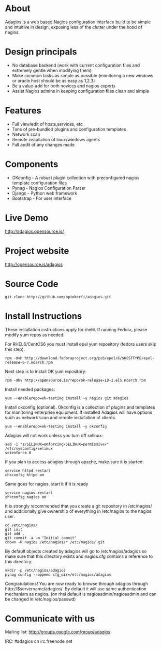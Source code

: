 About
=====
Adagios is a web based Nagios configuration interface build to be simple and intuitive in design, exposing less of the clutter under the hood of nagios.

Design principals
==================
  - No database backend (work with current configuration files and extremely gentle when modifying them)
  - Make common tasks as simple as possible (monitoring a new windows or oracle host should be as easy as 1,2,3)
  - Be a value-add for both novices and nagios experts
  - Assist Nagios admins in keeping configuration files clean and simple

Features
========
  - Full view/edit of hosts,services, etc
  - Tons of pre-bundled plugins and configuration templates
  - Network scan
  - Remote installation of linux/windows agents
  - Full audit of any changes made

Components
==========
  - OKconfig - A robust plugin collection with preconfigured nagios template configuration files
  - Pynag - Nagios Configuration Parser
  - Django - Python web framework
  - Bootstrap - For user interface

Live Demo
=========
http://adagios.opensource.is/

Project website
=========
http://opensource.is/adagios

Source Code
===========

	git clone http://github.com/opinkerfi/adagios.git

Install Instructions
====================
These installation instructions apply for rhel6. If running Fedora, please modify yum repos as needed.

For RHEL6/CentOS6 you must install epel yum repository (fedora users skip this step):

	rpm -Uvh http://download.fedoraproject.org/pub/epel/6/$HOSTTYPE/epel-release-6-7.noarch.rpm

Next step is to install OK yum repository:

	rpm -Uhv http://opensource.is/repo/ok-release-10-1.el6.noarch.rpm

Install needed packages:

	yum --enablerepo=ok-testing install -y nagios git adagios

Install okconfig (optional). Okconfig is a collection of plugins and templates for monitoring enterprise equipment. If installed Adagios will have options such as network scan and remote installation of clients.

	yum --enablerepo=ok-testing install -y okconfig

Adagios will not work unless you turn off selinux:

	sed -i "s/SELINUX=enforcing/SELINUX=permissive/" /etc/sysconfig/selinux
	setenforce 0

If you plan to access adagios through apache, make sure it is started:

	service httpd restart
	chkconfig httpd on


Same goes for nagios, start it if it is ready

	service nagios restart
	chkconfig nagios on
	
It is strongly recommended that you create a git repository in /etc/nagios/ and additionally give ownership of
everything in /etc/nagios to the nagios user.

	cd /etc/nagios/
	git init
	git add .
	git commit -a -m "Initial commit"
	chown -R nagios /etc/nagios/* /etc/nagios/.git

By default objects created by adagios will go to /etc/nagios/adagios so make sure that this directory exists and 
nagios.cfg contains a reference to this directory.

	mkdir -p /etc/nagios/adagios
	pynag config --append cfg_dir=/etc/nagios/adagios

Congratulations! You are now ready to browse through adagios through http://$servername/adagios/. By default it
will use same authentication mechanism as nagios. (on rhel default is nagiosadmin/nagiosadmin and can be 
changed in /etc/nagios/passwd)

Communicate with us
===================

Mailing list: http://groups.google.com/group/adagios

IRC: #adagios on irc.freenode.net
